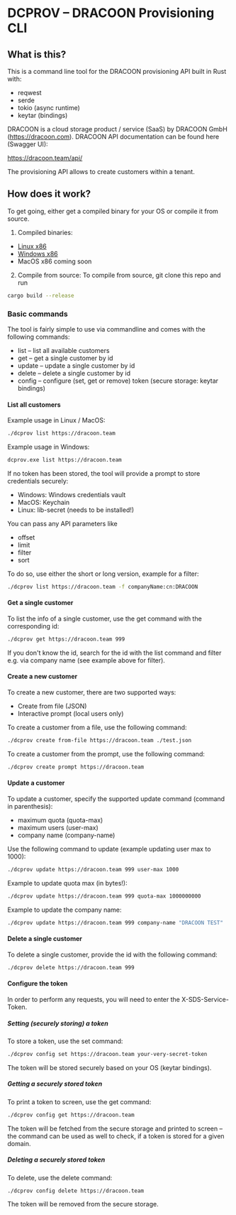 

# DCPROV – DRACOON Provisioning CLI

## What is this?

This is a command line tool for the DRACOON provisioning API built in Rust with: 

* reqwest
* serde
* tokio (async runtime)
* keytar (bindings)

DRACOON is a cloud storage product / service (SaaS) by DRACOON GmbH (https://dracoon.com). 
DRACOON API documentation can be found here (Swagger UI):

https://dracoon.team/api/

The provisioning API allows to create customers within a tenant. 

## How does it work?

To get going, either get a compiled binary for your OS or compile it from source.
1. Compiled binaries:
- [Linux x86](https://github.com/unbekanntes-pferd/dcprov/releases/download/v0.1.0/dcprov-linux-x86-64-0.1.0.zip)
- [Windows x86](https://github.com/unbekanntes-pferd/dcprov/releases/download/v0.1.0/dcprov-win64-0.1.0.zip) 
- MacOS x86 coming soon

2. Compile from source:
To compile from source, git clone this repo and run

```bash
cargo build --release
```

### Basic commands

The tool is fairly simple to use via commandline and comes with the following commands:

* list – list all available customers
* get – get a single customer by id
* update – update a single customer by id
* delete – delete a single customer by id
* config – configure (set, get or remove) token (secure storage: keytar bindings)

#### List all customers

Example usage in Linux / MacOS:

```bash
./dcprov list https://dracoon.team 
```
Example usage in Windows:
```bash
dcprov.exe list https://dracoon.team 
```
If no token has been stored, the tool will provide a prompt to store credentials securely:
* Windows: Windows credentials vault
* MacOS: Keychain
* Linux: lib-secret (needs to be installed!)

You can pass any API parameters like
- offset
- limit
- filter
- sort

To do so, use either the short or long version, example for a filter:

```bash
./dcprov list https://dracoon.team -f companyName:cn:DRACOON
```

#### Get a single customer

To list the info of a single customer, use the get command with the corresponding id:

```bash
./dcprov get https://dracoon.team 999
```

If you don't know the id, search for the id with the list command and filter e.g. via company name (see example above for filter).

#### Create a new customer

To create a new customer, there are two supported ways:
- Create from file (JSON)
- Interactive prompt (local users only)

To create a customer from a file, use the following command:

```bash
./dcprov create from-file https://dracoon.team ./test.json
```

To create a customer from the prompt, use the following command:

```bash
./dcprov create prompt https://dracoon.team
```

#### Update a customer

To update a customer, specify the supported update command (command in parenthesis):
- maximum quota (quota-max)
- maximum users (user-max)
- company name (company-name)

Use the following command to update (example updating user max to 1000):

```bash
./dcprov update https://dracoon.team 999 user-max 1000
```

Example to update quota max (in bytes!):
```bash
./dcprov update https://dracoon.team 999 quota-max 1000000000
```

Example to update the company name:

```bash
./dcprov update https://dracoon.team 999 company-name "DRACOON TEST"
```

#### Delete a single customer

To delete a single customer, provide the id with the following command:

```bash
./dcprov delete https://dracoon.team 999 
```

#### Configure the token 

In order to perform any requests, you will need to enter the X-SDS-Service-Token. 

##### Setting (securely storing) a token
To store a token, use the set command:

```bash
./dcprov config set https://dracoon.team your-very-secret-token
```
The token will be stored securely based on your OS (keytar bindings).

##### Getting a securely stored token
To print a token to screen, use the get command:

```bash
./dcprov config get https://dracoon.team
```
The token will be fetched from the secure storage and printed to screen – the command can be used as well to check, if a token is stored for a given domain.

##### Deleting a securely stored token
To delete, use the delete command:

```bash
./dcprov config delete https://dracoon.team
```
The token will be removed from the secure storage.



